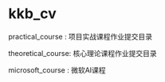 # kkb_cv

practical_course  :   项目实战课程作业提交目录

theoretical_course:   核心理论课程作业提交目录

microsoft_course  :   微软AI课程
